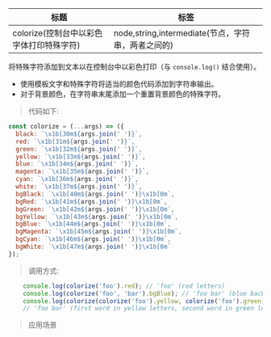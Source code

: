 |  标题   | 标签  |
|  ----  | ----  |
| colorize(控制台中以彩色字体打印特殊字符) | node,string,intermediate(节点，字符串，两者之间的) |

将特殊字符添加到文本以在控制台中以彩色打印（与 `console.log()` 结合使用）。

* 使用模板文字和特殊字符将适当的颜色代码添加到字符串输出。
* 对于背景颜色，在字符串末尾添加一个重置背景颜色的特殊字符。

> 代码如下:

```js
const colorize = (...args) => ({
  black: `\x1b[30m${args.join(' ')}`,
  red: `\x1b[31m${args.join(' ')}`,
  green: `\x1b[32m${args.join(' ')}`,
  yellow: `\x1b[33m${args.join(' ')}`,
  blue: `\x1b[34m${args.join(' ')}`,
  magenta: `\x1b[35m${args.join(' ')}`,
  cyan: `\x1b[36m${args.join(' ')}`,
  white: `\x1b[37m${args.join(' ')}`,
  bgBlack: `\x1b[40m${args.join(' ')}\x1b[0m`,
  bgRed: `\x1b[41m${args.join(' ')}\x1b[0m`,
  bgGreen: `\x1b[42m${args.join(' ')}\x1b[0m`,
  bgYellow: `\x1b[43m${args.join(' ')}\x1b[0m`,
  bgBlue: `\x1b[44m${args.join(' ')}\x1b[0m`,
  bgMagenta: `\x1b[45m${args.join(' ')}\x1b[0m`,
  bgCyan: `\x1b[46m${args.join(' ')}\x1b[0m`,
  bgWhite: `\x1b[47m${args.join(' ')}\x1b[0m`
});   
```

> 调用方式:

```js
    console.log(colorize('foo').red); // 'foo' (red letters)
    console.log(colorize('foo', 'bar').bgBlue); // 'foo bar' (blue background)
    console.log(colorize(colorize('foo').yellow, colorize('foo').green).bgWhite);
    // 'foo bar' (first word in yellow letters, second word in green letters, white background for both)  
```

> 应用场景